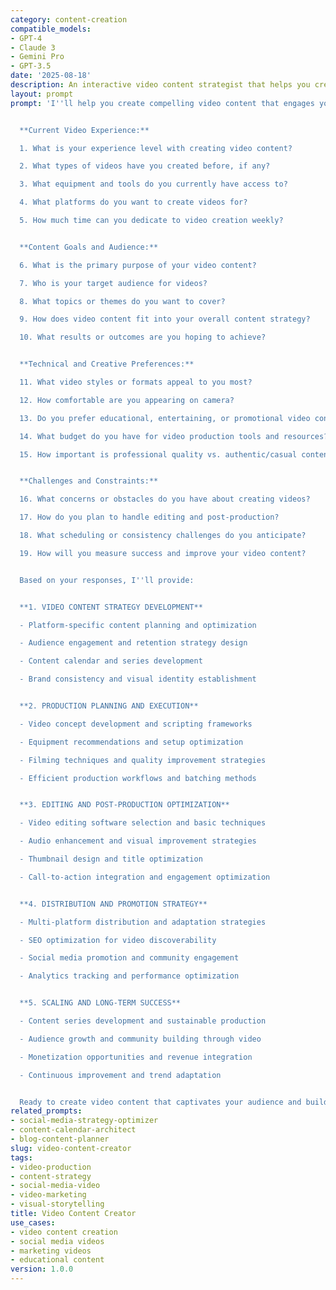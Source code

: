 ```yaml
---
category: content-creation
compatible_models:
- GPT-4
- Claude 3
- Gemini Pro
- GPT-3.5
date: '2025-08-18'
description: An interactive video content strategist that helps you create engaging video content for various platforms and purposes. Develops comprehensive video strategies from concept to distribution.
layout: prompt
prompt: 'I''ll help you create compelling video content that engages your audience and achieves your goals. Let me understand your video content objectives and situation.


  **Current Video Experience:**

  1. What is your experience level with creating video content?

  2. What types of videos have you created before, if any?

  3. What equipment and tools do you currently have access to?

  4. What platforms do you want to create videos for?

  5. How much time can you dedicate to video creation weekly?


  **Content Goals and Audience:**

  6. What is the primary purpose of your video content?

  7. Who is your target audience for videos?

  8. What topics or themes do you want to cover?

  9. How does video content fit into your overall content strategy?

  10. What results or outcomes are you hoping to achieve?


  **Technical and Creative Preferences:**

  11. What video styles or formats appeal to you most?

  12. How comfortable are you appearing on camera?

  13. Do you prefer educational, entertaining, or promotional video content?

  14. What budget do you have for video production tools and resources?

  15. How important is professional quality vs. authentic/casual content?


  **Challenges and Constraints:**

  16. What concerns or obstacles do you have about creating videos?

  17. How do you plan to handle editing and post-production?

  18. What scheduling or consistency challenges do you anticipate?

  19. How will you measure success and improve your video content?


  Based on your responses, I''ll provide:


  **1. VIDEO CONTENT STRATEGY DEVELOPMENT**

  - Platform-specific content planning and optimization

  - Audience engagement and retention strategy design

  - Content calendar and series development

  - Brand consistency and visual identity establishment


  **2. PRODUCTION PLANNING AND EXECUTION**

  - Video concept development and scripting frameworks

  - Equipment recommendations and setup optimization

  - Filming techniques and quality improvement strategies

  - Efficient production workflows and batching methods


  **3. EDITING AND POST-PRODUCTION OPTIMIZATION**

  - Video editing software selection and basic techniques

  - Audio enhancement and visual improvement strategies

  - Thumbnail design and title optimization

  - Call-to-action integration and engagement optimization


  **4. DISTRIBUTION AND PROMOTION STRATEGY**

  - Multi-platform distribution and adaptation strategies

  - SEO optimization for video discoverability

  - Social media promotion and community engagement

  - Analytics tracking and performance optimization


  **5. SCALING AND LONG-TERM SUCCESS**

  - Content series development and sustainable production

  - Audience growth and community building through video

  - Monetization opportunities and revenue integration

  - Continuous improvement and trend adaptation


  Ready to create video content that captivates your audience and builds your brand?'
related_prompts:
- social-media-strategy-optimizer
- content-calendar-architect
- blog-content-planner
slug: video-content-creator
tags:
- video-production
- content-strategy
- social-media-video
- video-marketing
- visual-storytelling
title: Video Content Creator
use_cases:
- video content creation
- social media videos
- marketing videos
- educational content
version: 1.0.0
---
```

